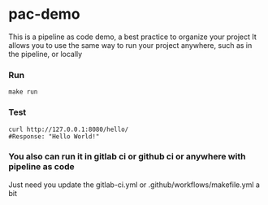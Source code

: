 # pac-demo
This is a pipeline as code demo, a best practice to organize your project
It allows you to use the same way to run your project anywhere, such as in the pipeline, or locally
### Run
```
make run
```

### Test
```
curl http://127.0.0.1:8080/hello/
#Response: "Hello World!"
```

### You also can run it in gitlab ci or github ci or anywhere with pipeline as code
Just need you update the gitlab-ci.yml or .github/workflows/makefile.yml a bit
